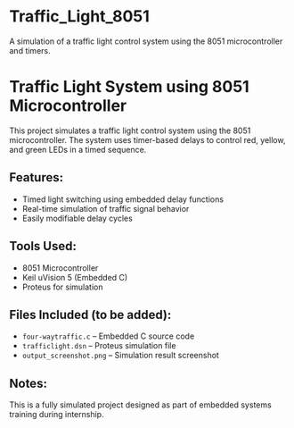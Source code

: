 # Traffic_Light_8051
A simulation of a traffic light control system using the 8051 microcontroller and timers.

# Traffic Light System using 8051 Microcontroller
This project simulates a traffic light control system using the 8051 microcontroller. The system uses timer-based delays to control red, yellow, and green LEDs in a timed sequence.

## Features:
- Timed light switching using embedded delay functions
- Real-time simulation of traffic signal behavior
- Easily modifiable delay cycles

## Tools Used:
- 8051 Microcontroller
- Keil uVision 5 (Embedded C)
- Proteus for simulation

## Files Included (to be added):
- `four-waytraffic.c` – Embedded C source code
- `trafficlight.dsn` – Proteus simulation file
- `output_screenshot.png` – Simulation result screenshot

## Notes:
This is a fully simulated project designed as part of embedded systems training during internship.
